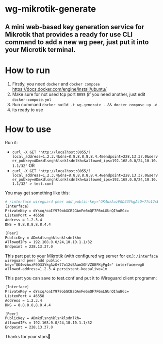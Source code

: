 # wg-mikrotik-generate
## A mini web-based key generation service for Mikrotik that provides a ready for use CLI command to add a new wg peer, just put it into your Microtik terminal.
# How to run
1. Firstly, you need `docker` and `docker compose` https://docs.docker.com/engine/install/ubuntu/
2. Make sure for not used tcp port `8055` (if you need another, just edit `docker-compose.yml`
3. Run command `docker build -t wg-generate . && docker compose up -d`
4. its ready to use
# How to use
Run it:
- `curl -X GET "http://localhost:8055/?local_address=1.2.3.4&dns=8.8.8.8,8.8.4.4&endpoint=228.13.37.0&server_pubkey=ADmkdlsnghklsnklsdnlkh=&allowed_ips=192.168.0.0/24,10.10.1.1/32"`
OR
- `curl -X GET "http://localhost:8055/?local_address=1.2.3.4&dns=8.8.8.8,8.8.4.4&endpoint=228.13.37.0&server_pubkey=ADmkdlsnghklsnklsdnlkh=&allowed_ips=192.168.0.0/24,10.10.1.1/32" > test.conf`

You may get something like this:

```bash
# /interface wireguard peer add public-key="QK4wzAuzF0D33YkgAzO+77o12sBAamXGhVZOBFKgPg4=" interface=wg0 allowed-address=1.2.3.4 persistent-keepalive=1m
[Interface]
PrivateKey = dYsxq/oaIY979obGCB2GAnFe6mQF7F6mLGUnQIhuBGc=
ListenPort = 46558
Address = 1.2.3.4
DNS = 8.8.8.8,8.8.4.4

[Peer]
PublicKey = ADmkdlsnghklsnklsdnlkh=
AllowedIPs = 192.168.0.0/24,10.10.1.1/32
Endpoint = 228.13.37.0
```

This part put to your Mikrotik (with configured wg server for ex.):
`/interface wireguard peer add public-key="QK4wzAuzF0D33YkgAzO+77o12sBAamXGhVZOBFKgPg4=" interface=wg0 allowed-address=1.2.3.4 persistent-keepalive=1m`

This part you can save to test.conf and put it to Wireguard client programm:
```bash
[Interface]
PrivateKey = dYsxq/oaIY979obGCB2GAnFe6mQF7F6mLGUnQIhuBGc=
ListenPort = 46558
Address = 1.2.3.4
DNS = 8.8.8.8,8.8.4.4

[Peer]
PublicKey = ADmkdlsnghklsnklsdnlkh=
AllowedIPs = 192.168.0.0/24,10.10.1.1/32
Endpoint = 228.13.37.0
```

Thanks for your stars🙏

